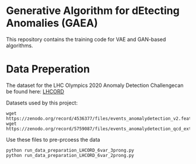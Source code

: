 <!-- # Generative Algorithm for Anomaly Detection (GAAnoDe) -->
# Generative Algorithm for dEtecting Anomalies (GAEA)

This repository contains the training code for VAE and GAN-based algorithms.

# Data Preperation 

The dataset for the LHC Olympics 2020 Anomaly Detection Challengecan be found here:
[LHCORD](https://zenodo.org/record/4536377#.ZB3ity-B1QI)

Datasets used by this project:
```
wget https://zenodo.org/record/4536377/files/events_anomalydetection_v2.features.h5
wget https://zenodo.org/record/5759087/files/events_anomalydetection_qcd_extra_inneronly_features.h5
```
Use these files to pre-prcoess the data
```
python run_data_preparation_LHCORD_6var_3prong.py
python run_data_preparation_LHCORD_6var_2prong.py
```
